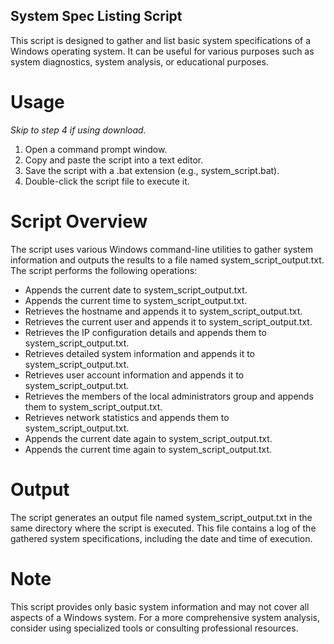 ## System Spec Listing Script

This script is designed to gather and list basic system specifications of a Windows operating system. It can be useful for various purposes such as system diagnostics, system analysis, or educational purposes.

# Usage

*Skip to step 4 if using download.*

1. Open a command prompt window. 
2. Copy and paste the script into a text editor.
3. Save the script with a .bat extension (e.g., system_script.bat).
4. Double-click the script file to execute it.

# Script Overview

The script uses various Windows command-line utilities to gather system information and outputs the results to a file named system_script_output.txt. The script performs the following operations:

-	Appends the current date to system_script_output.txt.
-	Appends the current time to system_script_output.txt.
-	Retrieves the hostname and appends it to system_script_output.txt.
-	Retrieves the current user and appends it to system_script_output.txt.
-	Retrieves the IP configuration details and appends them to system_script_output.txt.
-	Retrieves detailed system information and appends it to system_script_output.txt.
-	Retrieves user account information and appends it to system_script_output.txt.
-	Retrieves the members of the local administrators group and appends them to system_script_output.txt.
-	Retrieves network statistics and appends them to system_script_output.txt.
-	Appends the current date again to system_script_output.txt.
-	Appends the current time again to system_script_output.txt.

# Output

The script generates an output file named system_script_output.txt in the same directory where the script is executed. This file contains a log of the gathered system specifications, including the date and time of execution.

# Note

This script provides only basic system information and may not cover all aspects of a Windows system. For a more comprehensive system analysis, consider using specialized tools or consulting professional resources.
